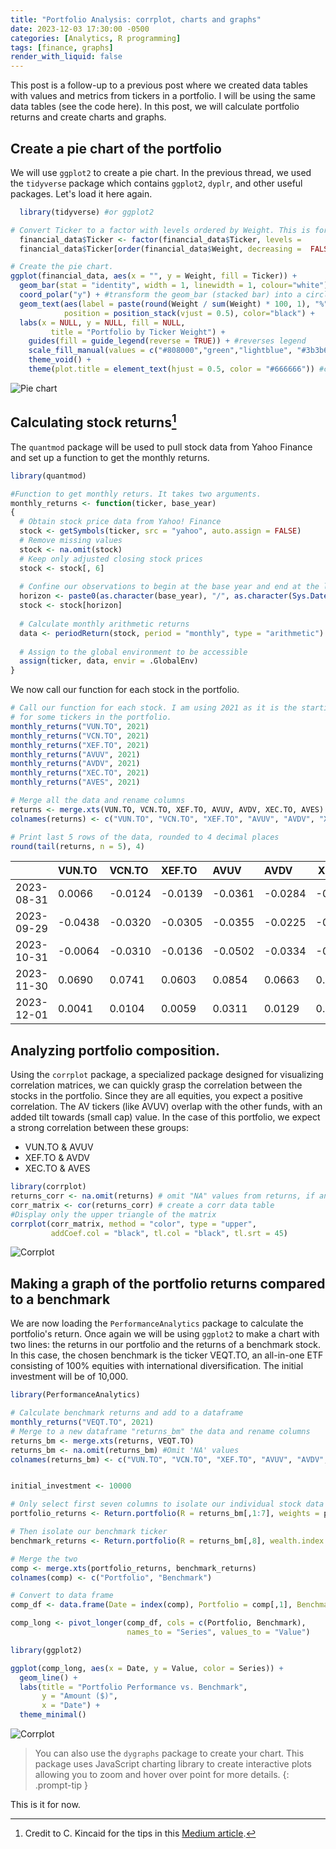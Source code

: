 ```yaml
---
title: "Portfolio Analysis: corrplot, charts and graphs"
date: 2023-12-03 17:30:00 -0500
categories: [Analytics, R programming]
tags: [finance, graphs]
render_with_liquid: false
---
```


This post is a follow-up to a previous post where we created data tables with values and metrics from tickers in a portfolio. I will be using the same data tables (see the code here). In this post, we will calculate portfolio returns and create charts and graphs.

## Create a pie chart of the portfolio

We will use `ggplot2` to create a pie chart. In the previous thread, we used the `tidyverse` package which contains `ggplot2`, `dyplr`, and other useful packages. Let's load it here again.

```r 
  library(tidyverse) #or ggplot2

# Convert Ticker to a factor with levels ordered by Weight. This is for the ordering of the slices in the chart.
  financial_data$Ticker <- factor(financial_data$Ticker, levels = 
  financial_data$Ticker[order(financial_data$Weight, decreasing =  FALSE)])

# Create the pie chart.
ggplot(financial_data, aes(x = "", y = Weight, fill = Ticker)) +
  geom_bar(stat = "identity", width = 1, linewidth = 1, colour="white") +
  coord_polar("y") + #transform the geom_bar (stacked bar) into a circle (pie)
  geom_text(aes(label = paste(round(Weight / sum(Weight) * 100, 1), "%")), # text labels
            position = position_stack(vjust = 0.5), color="black") +
  labs(x = NULL, y = NULL, fill = NULL, 
         title = "Portfolio by Ticker Weight") +
    guides(fill = guide_legend(reverse = TRUE)) + #reverses legend
    scale_fill_manual(values = c("#808000","green","lightblue", "#3b3b6d", "cyan", "maroon", "blue")) +
    theme_void() +
    theme(plot.title = element_text(hjust = 0.5, color = "#666666")) #color the chart
```

![Pie chart](/assets/img/20231203-pie%20chart-1.png)

## Calculating stock returns[^footnote]

The `quantmod` package will be used to pull stock data from Yahoo Finance and set up a function to get the monthly returns. 

```r 
library(quantmod)

#Function to get monthly returs. It takes two arguments.
monthly_returns <- function(ticker, base_year)
{
  # Obtain stock price data from Yahoo! Finance
  stock <- getSymbols(ticker, src = "yahoo", auto.assign = FALSE) 
  # Remove missing values
  stock <- na.omit(stock)
  # Keep only adjusted closing stock prices
  stock <- stock[, 6]
  
  # Confine our observations to begin at the base year and end at the last available trading day
  horizon <- paste0(as.character(base_year), "/", as.character(Sys.Date()))
  stock <- stock[horizon]
  
  # Calculate monthly arithmetic returns
  data <- periodReturn(stock, period = "monthly", type = "arithmetic")
  
  # Assign to the global environment to be accessible
  assign(ticker, data, envir = .GlobalEnv)
}
```

We now call our function for each stock in the portfolio.

```r 
# Call our function for each stock. I am using 2021 as it is the starting year
# for some tickers in the portfolio.
monthly_returns("VUN.TO", 2021)
monthly_returns("VCN.TO", 2021)
monthly_returns("XEF.TO", 2021)
monthly_returns("AVUV", 2021)
monthly_returns("AVDV", 2021)
monthly_returns("XEC.TO", 2021)
monthly_returns("AVES", 2021)

# Merge all the data and rename columns
returns <- merge.xts(VUN.TO, VCN.TO, XEF.TO, AVUV, AVDV, XEC.TO, AVES)
colnames(returns) <- c("VUN.TO", "VCN.TO", "XEF.TO", "AVUV", "AVDV", "XEC.TO", "AVES")

# Print last 5 rows of the data, rounded to 4 decimal places
round(tail(returns, n = 5), 4)
```

|          |VUN.TO | VCN.TO| XEF.TO | AVUV | AVDV  | XEC.TO| AVES  |
|:---------|:------|:------|:------|:------|:------|-------|------:|
|2023-08-31| 0.0066|-0.0124|-0.0139|-0.0361|-0.0284|-0.0370|-0.0538|
|2023-09-29|-0.0438|-0.0320|-0.0305|-0.0355|-0.0225|-0.0239|-0.0125|
|2023-10-31|-0.0064|-0.0310|-0.0136|-0.0502|-0.0334|-0.0165|-0.0394|
|2023-11-30| 0.0690| 0.0741| 0.0603| 0.0854| 0.0663| 0.0572| 0.0836|
|2023-12-01| 0.0041| 0.0104| 0.0059| 0.0311| 0.0129| 0.0000| 0.0083|

## Analyzing portfolio composition. 

Using the `corrplot` package, a specialized package designed for visualizing correlation matrices, we can quickly grasp the correlation between the stocks in the portfolio. Since they are all equities, you expect a positive correlation. The AV tickers (like AVUV) overlap with the other funds, with an added tilt towards (small cap) value. In the case of this portfolio, we expect a strong correlation between these groups:

- VUN.TO & AVUV
- XEF.TO & AVDV
- XEC.TO & AVES

```r
library(corrplot)
returns_corr <- na.omit(returns) # omit "NA" values from returns, if any
corr_matrix <- cor(returns_corr) # create a corr data table
#Display only the upper triangle of the matrix
corrplot(corr_matrix, method = "color", type = "upper",
         addCoef.col = "black", tl.col = "black", tl.srt = 45)
```
![Corrplot](/assets/img/20231203-corrplot.png)

## Making a graph of the portfolio returns compared to a benchmark

We are now loading the `PerformanceAnalytics` package to calculate the portfolio's return. Once again we will be using `ggplot2` to make a chart with two lines: the returns in our portfolio and the returns of a benchmark stock. In this case, the chosen benchmark is the ticker VEQT.TO, an all-in-one ETF consisting of 100% equities with international diversification. The initial investment will be of 10,000.

```r
library(PerformanceAnalytics)

# Calculate benchmark returns and add to a dataframe
monthly_returns("VEQT.TO", 2021)
# Merge to a new dataframe "returns_bm" the data and rename columns
returns_bm <- merge.xts(returns, VEQT.TO)
returns_bm <- na.omit(returns_bm) #Omit 'NA' values
colnames(returns_bm) <- c("VUN.TO", "VCN.TO", "XEF.TO", "AVUV", "AVDV", "XEC.TO", "AVES", "VEQT.TO") # Rename columns


initial_investment <- 10000

# Only select first seven columns to isolate our individual stock data
portfolio_returns <- Return.portfolio(R = returns_bm[,1:7], weights = portfolio_weights, wealth.index = TRUE) * initial_investment

# Then isolate our benchmark ticker
benchmark_returns <- Return.portfolio(R = returns_bm[,8], wealth.index = TRUE) * initial_investment

# Merge the two
comp <- merge.xts(portfolio_returns, benchmark_returns)
colnames(comp) <- c("Portfolio", "Benchmark")

# Convert to data frame
comp_df <- data.frame(Date = index(comp), Portfolio = comp[,1], Benchmark = comp[,2])

comp_long <- pivot_longer(comp_df, cols = c(Portfolio, Benchmark), 
                          names_to = "Series", values_to = "Value")

library(ggplot2)

ggplot(comp_long, aes(x = Date, y = Value, color = Series)) +
  geom_line() +
  labs(title = "Portfolio Performance vs. Benchmark",
       y = "Amount ($)",
       x = "Date") +
  theme_minimal()

```
![Corrplot](/assets/img/20231203-returns-chart.png)

> You can also use the `dygraphs` package to create your chart. This package uses JavaScript charting library to create interactive plots allowing you to zoom and hover over point for more details.
{: .prompt-tip }

This is it for now.

[^footnote]: Credit to C. Kincaid for the tips in this [Medium article](https://towardsdatascience.com/building-and-testing-stock-portfolios-in-r-d1b7b6f59ac4).
